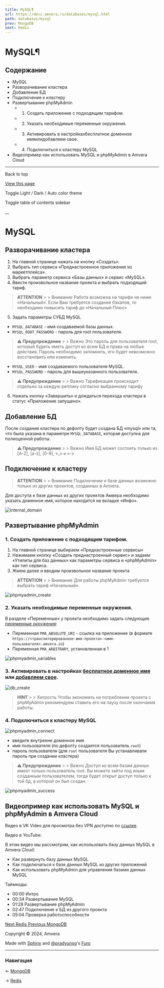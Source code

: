 ```yaml
---
title: MySQL¶
url: https://docs.amvera.ru/databases/mysql.html
path: databases/mysql
prev: MongoDB
next: Redis
---
```


# MySQL¶

## Содержание

- MySQL
- Разворачивание кластера
- Добавление БД
- Подключение к кластеру
- Развертывание phpMyAdmin
  - 1. Создать приложение с подходящим тарифом.
  - 2. Указать необходимые переменные окружения.
  - 3. Активировать в настройкахбесплатное доменное имяилидобавляем свое.
  - 4. Подключиться к кластеру MySQL
- Видеопример как использовать MySQL и phpMyAdmin в Amvera Cloud

---

Back to top

[ View this page ](<../_sources/databases/mysql.md.txt> "View this page")

Toggle Light / Dark / Auto color theme

Toggle table of contents sidebar

__

# MySQL

## Разворачивание кластера
1. На главной странице нажать на кнопку «Создать».
2. Выбрать тип сервиса «Преднастроенное приложение из маркетплейса».
3. Выбрать параметр сервиса «Базы данных» и сервис «MySQL».
4. Ввести произвольное название проекта и выбрать подходящий тариф.

> **ATTENTION** > > Внимание Работа возможна на тарифе не ниже «Начальный». Если Вам требуется создание бэкапов, то необходимо повысить тариф до «Начальный Плюс» 
5. Задать параметры СУБД MySQL
* ``MYSQL_DATABASE`` \- имя создаваемой базы данных.
* ``MYSQL_ROOT_PASSWORD`` \- пароль для root пользователя.

> **⚠️ Предупреждение** > > Важно Это пароль для пользователя root, который будеть иметь доступ ко всем БД и права на любые действия. Пароль необходимо запомнить, его будет невозможно восстановить или изменить. 
* ``MYSQL_USER`` \- имя создаваемого пользователя MySQL.
* ``MYSQL_PASSWORD`` \- пароль для вышеуказанного пользователя.

> **⚠️ Предупреждение** > > Важно Тарификация происходит отдельно за каждую реплику согласно выбранному тарифу 
6. Нажать кнопку «Завершить» и дождаться перехода кластера в статус «Приложение запущено».

## Добавление БД

После создания кластера по дефолту будет создана БД «mysql» или та, что была указана в параметре ``MYSQL_DATABASE``, которая доступна для полноценной работы.

> **⚠️ Предупреждение** > > Важно Имя БД может состоять только из [A-Z], [a-z], [0-9], «_» и «-» 

## Подключение к кластеру

> **ATTENTION** > > Внимание Подключение к базе данных возможно только из других проектов, созданных в Amvera. 

Для доступа к базе данных из других проектов Амвера необходимо указать доменное имя, которое находится на вкладке «Инфо».

![internal_domain](images/mysql_info.png)

## Развертывание phpMyAdmin

### 1\. Создать приложение с подходящим тарифом.
1. На главной странице выбираем «Преднастроенные сервисы»
2. Нажимаем кнопку «Создать преднастроенный сервис» и задаем «Утилиты для баз данных» как параметры сервиса и «phpMyAdmin» как тип сервиса.
3. Жмем далее и вводим произвольное название проекта

> **ATTENTION** > > Внимание Для работы phpMyAdmin требуется выбрать тариф «Начальный». 

![phpmyadmin_create](images/phpmyadmin_create.png)

### 2\. Указать необходимые переменные окружения.

В разделе «Переменные» у проекта необходимо задать следующие [переменные окружения](../applications/configuration/variables.md):
* Переменная ``PMA_ABSOLUTE_URI`` \- ссылка на приложение (в формате ``https://<транслитерированное-имя-проекта>-<имя-пользователя>.amvera.io``)
* Переменная ``PMA_ARBITRARY``, установленная в 1

![phpmyadmin_variables](images/phpmyadmin_variables.png)

### 3\. Активировать в настройках [бесплатное доменное имя](../applications/configuration/network.md#бесплатное-доменное-имя-амвера) или [добавляем свое](../applications/configuration/network.md#свое-доменное-имя).

![db_create](images/pgadmin_domain.png)

> **HINT** > > Хитрость Чтобы экономить на потреблении проекта с phpMyAdmin рекомендуем ставить его на паузу после окончания работы. 

### 4\. Подключиться к кластеру MySQL

![phpmyadmin_connect](images/phpmyadmin_connect.png)
* введите внутренне доменное имя
* имя пользователя (по дефолту создается пользователь ``root``)
* пароль пользователя (для ``root`` пользователя Вы устанавливали пароль при создании кластера)

> **⚠️ Предупреждение** > > Важно Доступ ко всем базам данных имеет только пользователь root. Вы можете зайти под иным созданным пользователем, тогда будет открыт доступ только к той бд, в которой он был создан. 

![phpmyadmin_success](images/phpmyadmin_success.png)

## Видеопример как использовать MySQL и phpMyAdmin в Amvera Cloud

Видео в VK Video для просмотра без VPN доступно по [ссылке](<https://vkvideo.ru/video-167699755_456239032>).

Видео в YouTube:

В этом видео мы рассмотрим, как использовать базу данных MySQL в Amvera Cloud:
* Как развернуть базу данных MySQL
* Как подключаться к базе данных MySQL из других приложений
* Как использовать phpMyAdmin для управления базами данных MySQL

Таймкоды:
* 00:00 Интро
* 00:34 Развертывание MySQL
* 01:28 Развертывание phpMyAdmin
* 02:47 Подключение к БД из другого проекта
* 05:04 Проверка работоспособности

[ Next Redis ](redis.md) [ Previous MongoDB ](mongodb.md)

Copyright © 2024, Amvera 

Made with [Sphinx](<https://www.sphinx-doc.org/>) and [@pradyunsg](<https://pradyunsg.me>)'s [Furo](<https://github.com/pradyunsg/furo>)


---

### Навигация

← [MongoDB](mongodb.md)

→ [Redis](redis.md)

